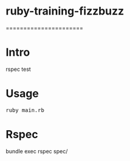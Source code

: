 # ruby-training-fizzbuzz
======================

# Intro

rspec test

# Usage
<pre>
ruby main.rb
</pre>

# Rspec

bundle exec rspec spec/
